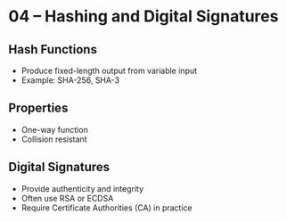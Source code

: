# 04 – Hashing and Digital Signatures

## Hash Functions
- Produce fixed-length output from variable input
- Example: SHA-256, SHA-3

## Properties
- One-way function
- Collision resistant

## Digital Signatures
- Provide authenticity and integrity
- Often use RSA or ECDSA
- Require Certificate Authorities (CA) in practice
